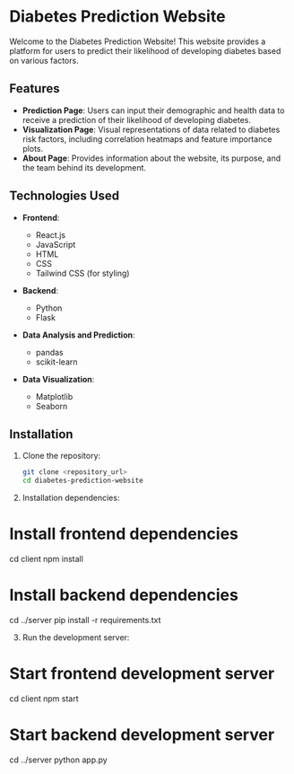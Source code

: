 # Diabetes Prediction Website

Welcome to the Diabetes Prediction Website! This website provides a platform for users to predict their likelihood of developing diabetes based on various factors.

## Features

- **Prediction Page**: Users can input their demographic and health data to receive a prediction of their likelihood of developing diabetes.
- **Visualization Page**: Visual representations of data related to diabetes risk factors, including correlation heatmaps and feature importance plots.
- **About Page**: Provides information about the website, its purpose, and the team behind its development.

## Technologies Used

- **Frontend**:
  - React.js
  - JavaScript
  - HTML
  - CSS
  - Tailwind CSS (for styling)

- **Backend**:
  - Python
  - Flask
  
- **Data Analysis and Prediction**:
  - pandas
  - scikit-learn
  
- **Data Visualization**:
  - Matplotlib
  - Seaborn

## Installation

1. Clone the repository:

   ```bash
   git clone <repository_url>
   cd diabetes-prediction-website

2. Installation dependencies:

# Install frontend dependencies
cd client
npm install

# Install backend dependencies
cd ../server
pip install -r requirements.txt

3. Run the development server:

# Start frontend development server
cd client
npm start

# Start backend development server
cd ../server
python app.py

